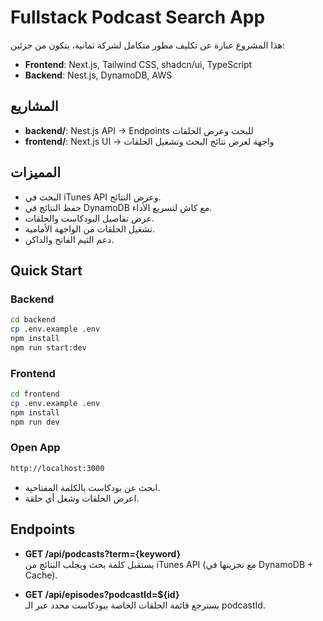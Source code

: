 # Fullstack Podcast Search App

هذا المشروع عبارة عن تكليف مطور متكامل لشركة ثمانية، يتكون من جزئين:

- **Frontend**: Next.js, Tailwind CSS, shadcn/ui, TypeScript
- **Backend**: Nest.js, DynamoDB, AWS

## المشاريع

- **backend/**: Nest.js API → Endpoints للبحث وعرض الحلقات
- **frontend/**: Next.js UI → واجهة لعرض نتائج البحث وتشغيل الحلقات

## المميزات

- البحث في iTunes API وعرض النتائج.
- حفظ النتائج في DynamoDB مع كاش لتسريع الأداء.
- عرض تفاصيل البودكاست والحلقات.
- تشغيل الحلقات من الواجهة الأمامية.
- دعم الثيم الفاتح والداكن.

## Quick Start

### Backend

```bash
cd backend
cp .env.example .env
npm install
npm run start:dev
```

### Frontend

```bash
cd frontend
cp .env.example .env
npm install
npm run dev
```

### Open App

```bash
http://localhost:3000
```

- ابحث عن بودكاست بالكلمة المفتاحية.
- اعرض الحلقات وشغل أي حلقة.

## Endpoints

- **GET /api/podcasts?term={keyword}**  
  يستقبل كلمة بحث ويجلب النتائج من iTunes API (مع تخزينها في DynamoDB + Cache).

- **GET /api/episodes?podcastId=${id}**  
  يسترجع قائمة الحلقات الخاصة ببودكاست محدد عبر الـ podcastId.

